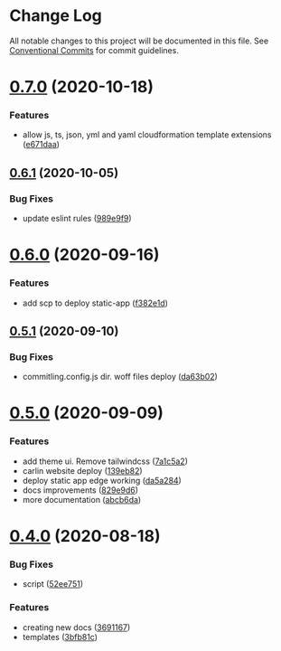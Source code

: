 # Change Log

All notable changes to this project will be documented in this file.
See [Conventional Commits](https://conventionalcommits.org) for commit guidelines.

# [0.7.0](https://github.com/ttoss/carlin/compare/v0.6.1...v0.7.0) (2020-10-18)

### Features

- allow js, ts, json, yml and yaml cloudformation template extensions ([e671daa](https://github.com/ttoss/carlin/commit/e671daa2b6fc2508a52db28d4cb1f90a49d04166))

## [0.6.1](https://github.com/ttoss/carlin/compare/v0.6.0...v0.6.1) (2020-10-05)

### Bug Fixes

- update eslint rules ([989e9f9](https://github.com/ttoss/carlin/commit/989e9f9e10c1c864b2b341103e973d0acf543d1c))

# [0.6.0](https://github.com/ttoss/carlin/compare/v0.5.1...v0.6.0) (2020-09-16)

### Features

- add scp to deploy static-app ([f382e1d](https://github.com/ttoss/carlin/commit/f382e1d4a1e9f64e8cd90ce3fe8d79b00915544d))

## [0.5.1](https://github.com/ttoss/carlin/compare/v0.5.0...v0.5.1) (2020-09-10)

### Bug Fixes

- commitling.config.js dir. woff files deploy ([da63b02](https://github.com/ttoss/carlin/commit/da63b026b466e454509273d07e5a9d7e8286f424))

# [0.5.0](https://github.com/ttoss/carlin/compare/v0.4.0...v0.5.0) (2020-09-09)

### Features

- add theme ui. Remove tailwindcss ([7a1c5a2](https://github.com/ttoss/carlin/commit/7a1c5a27d8bc2d43a98b28b1512a6ca783485f75))
- carlin website deploy ([139eb82](https://github.com/ttoss/carlin/commit/139eb82337286c12e6d0717914905538ea5c34a0))
- deploy static app edge working ([da5a284](https://github.com/ttoss/carlin/commit/da5a284731d47e3b12f90e45abe9be90933a4c88))
- docs improvements ([829e9d6](https://github.com/ttoss/carlin/commit/829e9d6ad48111a35be6350f44e09fcfc06837c5))
- more documentation ([abcb6da](https://github.com/ttoss/carlin/commit/abcb6da79afed0989214741c152e3e4264b406bd))

# [0.4.0](https://github.com/ttoss/carlin/compare/v0.3.3...v0.4.0) (2020-08-18)

### Bug Fixes

- script ([52ee751](https://github.com/ttoss/carlin/commit/52ee751610b45528f0a4e98c369ce92d626224ec))

### Features

- creating new docs ([3691167](https://github.com/ttoss/carlin/commit/36911673ecb104d23875253651a11780a04c0bf2))
- templates ([3bfb81c](https://github.com/ttoss/carlin/commit/3bfb81c5f4e5613765429ccadd0cecc128c16d74))
